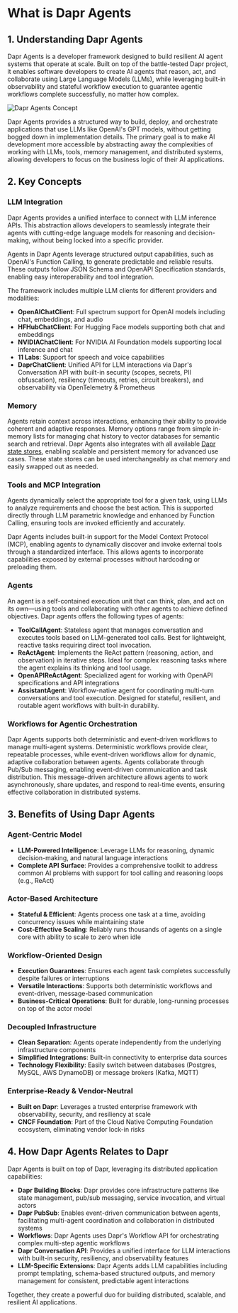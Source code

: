 # What is Dapr Agents

## 1. Understanding Dapr Agents

Dapr Agents is a developer framework designed to build resilient AI agent systems that operate at scale. Built on top of the battle-tested Dapr project, it enables software developers to create AI agents that reason, act, and collaborate using Large Language Models (LLMs), while leveraging built-in observability and stateful workflow execution to guarantee agentic workflows complete successfully, no matter how complex.

![Dapr Agents Concept](https://dapr.github.io/dapr-agents/img/concepts-agents.png)

Dapr Agents provides a structured way to build, deploy, and orchestrate applications that use LLMs like OpenAI's GPT models, without getting bogged down in implementation details. The primary goal is to make AI development more accessible by abstracting away the complexities of working with LLMs, tools, memory management, and distributed systems, allowing developers to focus on the business logic of their AI applications.

## 2. Key Concepts

### LLM Integration
Dapr Agents provides a unified interface to connect with LLM inference APIs. This abstraction allows developers to seamlessly integrate their agents with cutting-edge language models for reasoning and decision-making, without being locked into a specific provider. 

Agents in Dapr Agents leverage structured output capabilities, such as OpenAI's Function Calling, to generate predictable and reliable results. These outputs follow JSON Schema and OpenAPI Specification standards, enabling easy interoperability and tool integration.

The framework includes multiple LLM clients for different providers and modalities:
- **OpenAIChatClient**: Full spectrum support for OpenAI models including chat, embeddings, and audio
- **HFHubChatClient**: For Hugging Face models supporting both chat and embeddings
- **NVIDIAChatClient**: For NVIDIA AI Foundation models supporting local inference and chat
- **11 Labs**: Support for speech and voice capabilities
- **DaprChatClient**: Unified API for LLM interactions via Dapr's Conversation API with built-in security (scopes, secrets, PII obfuscation), resiliency (timeouts, retries, circuit breakers), and observability via OpenTelemetry & Prometheus


### Memory
Agents retain context across interactions, enhancing their ability to provide coherent and adaptive responses. Memory options range from simple in-memory lists for managing chat history to vector databases for semantic search and retrieval. Dapr Agents also integrates with all available [Dapr state stores](https://docs.dapr.io/operations/components/setup-state-store/), enabling scalable and persistent memory for advanced use cases. These state stores can be used interchangeably as chat memory and easily swapped out as needed.

### Tools and MCP Integration
Agents dynamically select the appropriate tool for a given task, using LLMs to analyze requirements and choose the best action. This is supported directly through LLM parametric knowledge and enhanced by Function Calling, ensuring tools are invoked efficiently and accurately.

Dapr Agents includes built-in support for the Model Context Protocol (MCP), enabling agents to dynamically discover and invoke external tools through a standardized interface. This allows agents to incorporate capabilities exposed by external processes without hardcoding or preloading them.

### Agents
An agent is a  self-contained execution unit that can think, plan, and act on its own—using tools and collaborating with other agents to achieve defined objectives. Dapr agents offers the following types of agents:

- **ToolCallAgent**: Stateless agent that manages conversation and executes tools based on LLM-generated tool calls. Best for lightweight, reactive tasks requiring direct tool invocation.
- **ReActAgent**: Implements the ReAct pattern (reasoning, action, and observation) in iterative steps. Ideal for complex reasoning tasks where the agent explains its thinking and tool usage.
- **OpenAPIReActAgent**: Specialized agent for working with OpenAPI specifications and API integrations
- **AssistantAgent**: Workflow-native agent for coordinating multi-turn conversations and tool execution. Designed for stateful, resilient, and routable agent workflows with built-in durability.

### Workflows for Agentic Orchestration
Dapr Agents supports both deterministic and event-driven workflows to manage multi-agent systems. Deterministic workflows provide clear, repeatable processes, while event-driven workflows allow for dynamic, adaptive collaboration between agents. Agents collaborate through Pub/Sub messaging, enabling event-driven communication and task distribution. This message-driven architecture allows agents to work asynchronously, share updates, and respond to real-time events, ensuring effective collaboration in distributed systems.

## 3. Benefits of Using Dapr Agents

### Agent-Centric Model
- **LLM-Powered Intelligence**: Leverage LLMs for reasoning, dynamic decision-making, and natural language interactions
- **Complete API Surface**: Provides a comprehensive toolkit to address common AI problems with support for tool calling and reasoning loops (e.g., ReAct)

### Actor-Based Architecture
- **Stateful & Efficient**: Agents process one task at a time, avoiding concurrency issues while maintaining state
- **Cost-Effective Scaling**: Reliably runs thousands of agents on a single core with ability to scale to zero when idle

### Workflow-Oriented Design
- **Execution Guarantees**: Ensures each agent task completes successfully despite failures or interruptions
- **Versatile Interactions**: Supports both deterministic workflows and event-driven, message-based communication
- **Business-Critical Operations**: Built for durable, long-running processes on top of the actor model

### Decoupled Infrastructure
- **Clean Separation**: Agents operate independently from the underlying infrastructure components
- **Simplified Integrations**: Built-in connectivity to enterprise data sources
- **Technology Flexibility**: Easily switch between databases (Postgres, MySQL, AWS DynamoDB) or message brokers (Kafka, MQTT)

### Enterprise-Ready & Vendor-Neutral
- **Built on Dapr**: Leverages a trusted enterprise framework with observability, security, and resiliency at scale
- **CNCF Foundation**: Part of the Cloud Native Computing Foundation ecosystem, eliminating vendor lock-in risks

## 4. How Dapr Agents Relates to Dapr

Dapr Agents is built on top of Dapr, leveraging its distributed application capabilities:

- **Dapr Building Blocks**: Dapr provides core infrastructure patterns like state management, pub/sub messaging, service invocation, and virtual actors
- **Dapr PubSub**: Enables event-driven communication between agents, facilitating multi-agent coordination and collaboration in distributed systems
- **Workflows**: Dapr Agents uses Dapr's Workflow API for orchestrating complex multi-step agentic workflows
- **Dapr Conversation API**: Provides a unified interface for LLM interactions with built-in security, resiliency, and observability features
- **LLM-Specific Extensions**: Dapr Agents adds LLM capabilities including prompt templating, schema-based structured outputs, and memory management for consistent, predictable agent interactions

Together, they create a powerful duo for building distributed, scalable, and resilient AI applications.